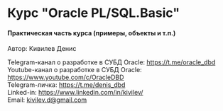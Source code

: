 # Курс "Oracle PL/SQL.Basic"
#### Практическая часть курса (примеры, объекты и т.п.)

Автор: Кивилев Денис  

Telegram-канал о разработке в СУБД Oracle: https://t.me/oracle_dbd  
Youtube-канал о разработке в СУБД Oracle: https://www.youtube.com/c/OracleDBD  
Telegram-личка: https://t.me/denis_dbd  
Linked-in: https://www.linkedin.com/in/kivilev/  
Email: kivilev.d@gmail.com  
